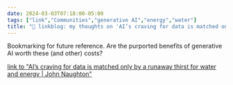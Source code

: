 ```yaml
---
date: 2024-03-03T07:18:00-05:00
tags: ["link","Communities","generative AI","energy","water"]
title: "🔗 linkblog: my thoughts on 'AI’s craving for data is matched only by a runaway thirst for water and energy | John Naughton'"
---
```

Bookmarking for future reference. Are the purported benefits of generative AI worth these (and other) costs?

[link to "AI’s craving for data is matched only by a runaway thirst for water and energy | John Naughton"](https://www.theguardian.com/commentisfree/2024/mar/02/ais-craving-for-data-is-matched-only-by-a-runaway-thirst-for-water-and-energy)